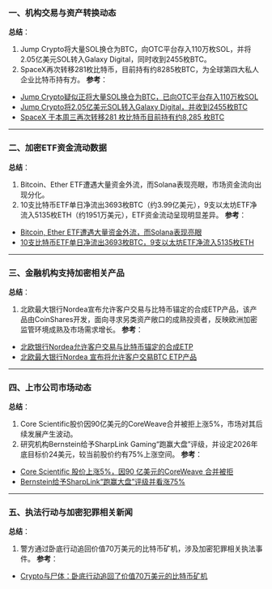 ### 一、机构交易与资产转换动态
**总结**：
1. Jump Crypto将大量SOL换仓为BTC，向OTC平台存入110万枚SOL，并将2.05亿美元SOL转入Galaxy Digital，同时收到2455枚BTC。
2. SpaceX再次转移281枚比特币，目前持有约8285枚BTC，为全球第四大私人企业比特币持有方。
**参考**：
- [Jump Crypto疑似正将大量SOL换仓为BTC，已向OTC平台存入110万枚SOL](https://www.mitrade.com/cn/insights/news/live-news/article-3-1233594-20251031)
- [Jump Crypto将2.05亿美元SOL转入Galaxy Digital，并收到2455枚BTC](https://www.odaily.news/zh-CN/newsflash/454711)
- [SpaceX 于本周三再次转移281 枚比特币目前持有约8,285 枚BTC](https://finance.sina.com.cn/blockchain/roll/2025-10-30/doc-infvsyze7532513.shtml)

---

### 二、加密ETF资金流动数据
**总结**：
1. Bitcoin、Ether ETF遭遇大量资金外流，而Solana表现亮眼，市场资金流向出现分化。
2. 10支比特币ETF单日净流出3693枚BTC（约3.99亿美元），9支以太坊ETF净流入5135枚ETH（约1951万美元），ETF资金流动呈现明显差异。
**参考**：
- [Bitcoin, Ether ETF遭遇大量资金外流，而Solana表现亮眼](https://news.bitcoin.com/zh/bitcoin-ether-etf-zaoyu-daliang-jin-zi-wai-liu-er-solana-biaoxian-liangyan/)
- [10支比特币ETF单日净流出3693枚BTC，9支以太坊ETF净流入5135枚ETH](https://www.odaily.news/zh-CN/newsflash/454707)

---

### 三、金融机构支持加密相关产品
**总结**：
1. 北欧最大银行Nordea宣布允许客户交易与比特币锚定的合成ETP产品，该产品由CoinShares开发，面向寻求另类资产敞口的成熟投资者，反映欧洲加密监管环境成熟及市场需求增长。
**参考**：
- [北欧银行Nordea允许客户交易与比特币锚定的合成ETP](https://www.odaily.news/zh-CN/newsflash/454708)
- [北欧最大银行Nordea 宣布将允许客户交易BTC ETP产品](https://finance.sina.com.cn/blockchain/roll/2025-10-30/doc-infvsyzf9258266.shtml)

---

### 四、上市公司市场动态
**总结**：
1. Core Scientific股价因90亿美元的CoreWeave合并被拒上涨5%，市场对其后续发展产生波动。
2. 研究机构Bernstein给予SharpLink Gaming“跑赢大盘”评级，并设定2026年底目标价24美元，较当前股价约有75%上涨空间。
**参考**：
- [Core Scientific 股价上涨5%，因90 亿美元的CoreWeave 合并被拒](https://www.coindesk.com/zh/markets/2025/10/30/core-scientific-stock-gains-5-after-usd9b-coreweave-merger-rejected)
- [Bernstein给予SharpLink“跑赢大盘”评级并看涨75%](https://www.odaily.news/zh-CN/newsflash/454709)

---

### 五、执法行动与加密犯罪相关新闻
**总结**：
1. 警方通过卧底行动追回价值70万美元的比特币矿机，涉及加密犯罪相关执法事件。
**参考**：
- [Crypto与尸体：卧底行动追回了价值70万美元的比特币矿机](https://news.bitcoin.com/zh/crypto-yu-shi-ti-wo-di-xing-dong-zhui-hui-liao-jia-zhi-70wan-mei-yuan-de-bi-te-bi-kuang-ji-zu-zhi-liao-jia-zhi-75wan-mei-yuan-de-leng-dong-huo-ji-dao-qie-an/)